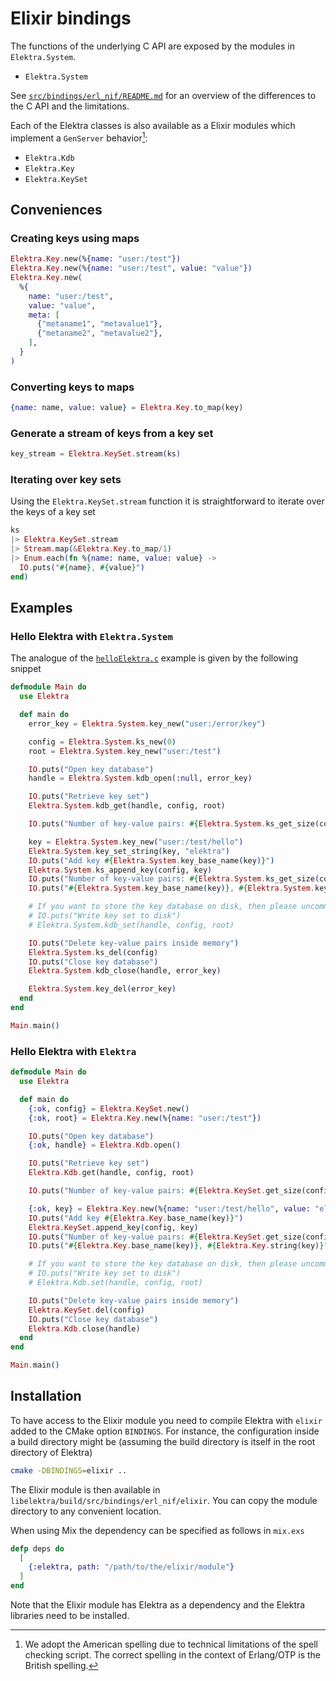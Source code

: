 # Elixir bindings

The functions of the underlying C API are exposed by the modules in `Elektra.System`.

- `Elektra.System`

See [`src/bindings/erl_nif/README.md`](../README.md) for an overview of the differences to the C API and the limitations.

Each of the Elektra classes is also available as a Elixir modules which implement a `GenServer` behavior[^1]:

- `Elektra.Kdb`
- `Elektra.Key`
- `Elektra.KeySet`

## Conveniences

### Creating keys using maps

```elixir
Elektra.Key.new(%{name: "user:/test"})
Elektra.Key.new(%{name: "user:/test", value: "value"})
Elektra.Key.new(
  %{
    name: "user:/test",
    value: "value",
    meta: [
      {"metaname1", "metavalue1"},
      {"metaname2", "metavalue2"},
    ],
  }
)
```

### Converting keys to maps

```elixir
{name: name, value: value} = Elektra.Key.to_map(key)
```

### Generate a stream of keys from a key set

```elixir
key_stream = Elektra.KeySet.stream(ks)
```

### Iterating over key sets

Using the `Elektra.KeySet.stream` function it is straightforward to iterate over the keys of a key set

```elixir
ks
|> Elektra.KeySet.stream
|> Stream.map(&Elektra.Key.to_map/1)
|> Enum.each(fn %{name: name, value: value} ->
  IO.puts("#{name}, #{value}")
end)
```

## Examples

### Hello Elektra with `Elektra.System`

The analogue of the [`helloElektra.c`](/examples/helloElektra.c) example is given by the following snippet

```elixir
defmodule Main do
  use Elektra

  def main do
    error_key = Elektra.System.key_new("user:/error/key")

    config = Elektra.System.ks_new(0)
    root = Elektra.System.key_new("user:/test")

    IO.puts("Open key database")
    handle = Elektra.System.kdb_open(:null, error_key)

    IO.puts("Retrieve key set")
    Elektra.System.kdb_get(handle, config, root)

    IO.puts("Number of key-value pairs: #{Elektra.System.ks_get_size(config)}")

    key = Elektra.System.key_new("user:/test/hello")
    Elektra.System.key_set_string(key, "elektra")
    IO.puts("Add key #{Elektra.System.key_base_name(key)}")
    Elektra.System.ks_append_key(config, key)
    IO.puts("Number of key-value pairs: #{Elektra.System.ks_get_size(config)}")
    IO.puts("#{Elektra.System.key_base_name(key)}, #{Elektra.System.key_string(key)}")

    # If you want to store the key database on disk, then please uncomment the following two lines
    # IO.puts("Write key set to disk")
    # Elektra.System.kdb_set(handle, config, root)

    IO.puts("Delete key-value pairs inside memory")
    Elektra.System.ks_del(config)
    IO.puts("Close key database")
    Elektra.System.kdb_close(handle, error_key)

    Elektra.System.key_del(error_key)
  end
end

Main.main()
```

### Hello Elektra with `Elektra`

```elixir
defmodule Main do
  use Elektra

  def main do
    {:ok, config} = Elektra.KeySet.new()
    {:ok, root} = Elektra.Key.new(%{name: "user:/test"})

    IO.puts("Open key database")
    {:ok, handle} = Elektra.Kdb.open()

    IO.puts("Retrieve key set")
    Elektra.Kdb.get(handle, config, root)

    IO.puts("Number of key-value pairs: #{Elektra.KeySet.get_size(config)}")

    {:ok, key} = Elektra.Key.new(%{name: "user:/test/hello", value: "elektra"})
    IO.puts("Add key #{Elektra.Key.base_name(key)}")
    Elektra.KeySet.append_key(config, key)
    IO.puts("Number of key-value pairs: #{Elektra.KeySet.get_size(config)}")
    IO.puts("#{Elektra.Key.base_name(key)}, #{Elektra.Key.string(key)}")

    # If you want to store the key database on disk, then please uncomment the following two lines
    # IO.puts("Write key set to disk")
    # Elektra.Kdb.set(handle, config, root)

    IO.puts("Delete key-value pairs inside memory")
    Elektra.KeySet.del(config)
    IO.puts("Close key database")
    Elektra.Kdb.close(handle)
  end
end

Main.main()
```

## Installation

To have access to the Elixir module you need to compile Elektra with `elixir` added to the CMake option `BINDINGS`.
For instance, the configuration inside a build directory might be (assuming the build directory is itself in the root directory of Elektra)

```sh
cmake -DBINDINGS=elixir ..
```

The Elixir module is then available in `libelektra/build/src/bindings/erl_nif/elixir`.
You can copy the module directory to any convenient location.

When using Mix the dependency can be specified as follows in `mix.exs`

```elixir
defp deps do
  [
    {:elektra, path: "/path/to/the/elixir/module"}
  ]
end
```

Note that the Elixir module has Elektra as a dependency and the Elektra libraries need to be installed.

[^1]:
    We adopt the American spelling due to technical limitations of the spell checking script.
    The correct spelling in the context of Erlang/OTP is the British spelling.
